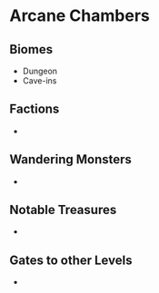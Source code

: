 # Arcane Chambers
## Biomes
- Dungeon
- Cave-ins
  
## Factions
- 

## Wandering Monsters
- 

## Notable Treasures
- 

## Gates to other Levels
- 
